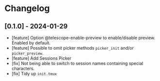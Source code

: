 # Changelog

## [0.1.0] - 2024-01-29

* [feature] Option @telescope-enable-preview to enable/disable preview. Enabled by default.
* [feature] Possible to omit picker methods `picker_init` and/or `picker_preview`.
* [feature] Add Sessions Picker
* [fix] Not being able to switch to session names containing special characters.
* [fix] Tidy up `init.tmux`

